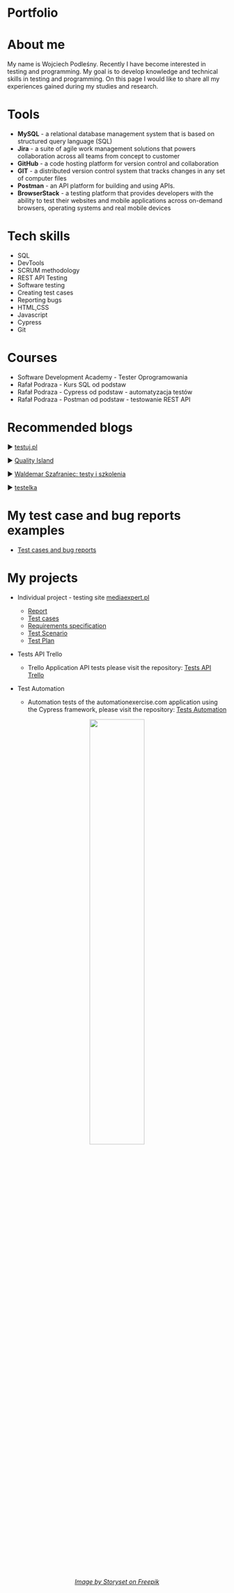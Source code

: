# Portfolio
# About me

My name is Wojciech Podleśny. Recently I have become interested in testing and programming. My goal is to develop knowledge and technical skills in testing and programming. On this page I would like to share all my experiences gained during my studies and research.

# Tools

- **MySQL** - a relational database management system that is based on structured query language (SQL)
- **Jira** - a suite of agile work management solutions that powers collaboration across all teams from concept to customer
- **GitHub** - a code hosting platform for version control and collaboration
- **GIT** - a distributed version control system that tracks changes in any set of computer files
- **Postman** - an API platform for building and using APIs.
- **BrowserStack** - a testing platform that provides developers with the ability to test their websites and mobile applications across on-demand browsers, operating systems and real mobile devices

# Tech skills
  - SQL
  - DevTools
  - SCRUM methodology
  - REST API Testing
  - Software testing
  - Creating test cases
  - Reporting bugs
  - HTML,CSS
  - Javascript
  - Cypress
  - Git

# Courses
  - Software Development Academy - Tester Oprogramowania
  - Rafał Podraza - Kurs SQL od podstaw
  - Rafał Podraza - Cypress od podstaw - automatyzacja testów
  - Rafał Podraza - Postman od podstaw - testowanie REST API

# Recommended blogs

:arrow_forward: [testuj.pl](https://testuj.pl/blog/)

:arrow_forward: [Quality Island](https://qualityisland.pl/blog/)

:arrow_forward: [Waldemar Szafraniec: testy i szkolenia](https://www.wyszkolewas.com.pl/)

:arrow_forward: [testelka](https://testelka.pl/blog/)

# My test case and bug reports examples
  - [Test cases and bug reports](https://trello.com/b/J3JGV7tK/przypadki-testowe-i-zg%C5%82oszone-b%C5%82edy-do-stron-i-serwis%C3%B3w-www)

# My projects
  - Individual project - testing site [mediaexpert.pl](https://www.mediaexpert.pl)
     - [Report](https://docs.google.com/document/d/1iL1MJKPcnbOpKwDX81_0qb4hlXb_Z_WGKGRssfkykEY/edit)
     - [Test cases](https://docs.google.com/spreadsheets/d/13N8u7psYVk6GSfK7jF39XCs2SWPSu0_5KAwuQieSiTU/edit#gid=960071720)
     - [Requirements specification](https://docs.google.com/spreadsheets/d/1HzPyK8irfJvFI7jpfXF8ta1GqXwLPrRUjPEJqUB4sMI/edit#gid=0)
     - [Test Scenario](https://docs.google.com/spreadsheets/d/19qNZaN3L560mylpnAU5iSWbEVtQYDGiYTl7xGnMEHcs/edit#gid=0)
     - [Test Plan](https://docs.google.com/document/d/1edKinxWiFVTjIUIXsFccnSMKezfZLvtR/edit)
   
 - Tests API Trello
    - Trello Application API tests please visit the repository:
      [Tests API Trello](https://github.com/WojciechPodlesny/Tests-API-Trello)
   
 - Test Automation
    - Automation tests of the automationexercise.com application using the Cypress framework, please visit the repository:
     [Tests Automation](https://github.com/WojciechPodlesny/Tests-Automation)
   
    
      
<p align="center"><img src="https://user-images.githubusercontent.com/122294284/219984340-432a6a4e-6f59-4125-b9ca-efb6094ad0d9.jpg" width="50%" height="50%"></p>

###### <p align="center"><a href="https://pl.freepik.com/darmowe-wektory/dziekuje-afisz-ilustracja-koncepcja_34680457.htm#page=7&query=thank%20you&position=40&from_view=search&track=ais" target="_blank">Image by Storyset on Freepik</a></p> 
